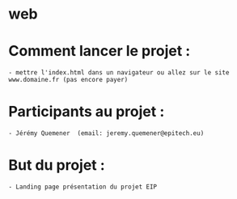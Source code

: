 # web

# Comment lancer le projet :
    - mettre l'index.html dans un navigateur ou allez sur le site www.domaine.fr (pas encore payer)

# Participants au projet :
    - Jérémy Quemener  (email: jeremy.quemener@epitech.eu)

# But du projet :
    - Landing page présentation du projet EIP
